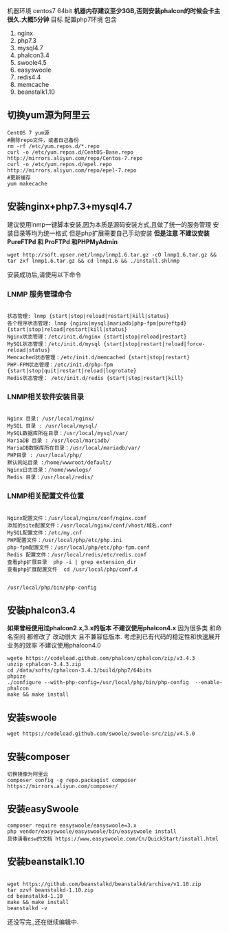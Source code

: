 机器环境  centos7 64bit
**机器内存建议至少3GB,否则安装phalcon的时候会卡主很久.大概5分钟**
目标
配置php7环境
包含

1. nginx
2. php7.3
3. mysql4.7
4. phalcon3.4
5. swoole4.5
6. easyswoole
7. redis4.4
8. memcache
9. beanstalk1.10

## 切换yum源为阿里云
```
CentOS 7 yum源
#删除repo文件，或者自己备份
rm -rf /etc/yum.repos.d/*.repo 
curl -o /etc/yum.repos.d/CentOS-Base.repo http://mirrors.aliyun.com/repo/Centos-7.repo
curl -o /etc/yum.repos.d/epel.repo http://mirrors.aliyun.com/repo/epel-7.repo
#更新缓存
yum makecache 
```


## 安装nginx+php7.3+mysql4.7
建议使用lnmp一键脚本安装,因为本质是源码安装方式,且做了统一的服务管理 安装目录等均为统一格式
但是php扩展需要自己手动安装
**但是注意 不建议安装PureFTPd 和 ProFTPd 和PHPMyAdmin**
```
wget http://soft.vpser.net/lnmp/lnmp1.6.tar.gz -cO lnmp1.6.tar.gz && tar zxf lnmp1.6.tar.gz && cd lnmp1.6 && ./install.shlnmp
```
安装成功后,请使用以下命令
### LNMP 服务管理命令
```
  
状态管理: lnmp {start|stop|reload|restart|kill|status}  
各个程序状态管理: lnmp {nginx|mysql|mariadb|php-fpm|pureftpd} {start|stop|reload|restart|kill|status}  
Nginx状态管理：/etc/init.d/nginx {start|stop|reload|restart}  
MySQL状态管理：/etc/init.d/mysql {start|stop|restart|reload|force-reload|status}  
Memcached状态管理：/etc/init.d/memcached {start|stop|restart}  
PHP-FPM状态管理：/etc/init.d/php-fpm {start|stop|quit|restart|reload|logrotate}  
Redis状态管理： /etc/init.d/redis {start|stop|restart|kill}
```
### LNMP相关软件安装目录
```

Nginx 目录: /usr/local/nginx/
MySQL 目录 : /usr/local/mysql/
MySQL数据库所在目录：/usr/local/mysql/var/
MariaDB 目录 : /usr/local/mariadb/
MariaDB数据库所在目录：/usr/local/mariadb/var/
PHP目录 : /usr/local/php/
默认网站目录 :/home/wwwroot/default/
Nginx日志目录：/home/wwwlogs/
Redis 目录：/usr/local/redis/

```
### LNMP相关配置文件位置
```

Nginx配置文件：/usr/local/nginx/conf/nginx.conf
添加的site配置文件：/usr/local/nginx/conf/vhost/域名.conf
MySQL配置文件：/etc/my.cnf
PHP配置文件：/usr/local/php/etc/php.ini
php-fpm配置文件：/usr/local/php/etc/php-fpm.conf
Redis 配置文件：/usr/local/redis/etc/redis.conf
查看php扩展目录  php -i | grep extension_dir
查看php扩展配置文件  cd /usr/local/php/conf.d


/usr/local/php/bin/php-config
```
## 安装phalcon3.4
**如果曾经使用过phalcon2.x,3.x的版本  不建议使用phalcon4.x**
因为很多类 和命名空间 都修改了  改动很大
且不兼容低版本.
考虑到已有代码的稳定性和快速展开业务的效率 不建议使用phalcon4.0
````
wgete https://codeload.github.com/phalcon/cphalcon/zip/v3.4.3
unzip cphalcon-3.4.3.zip
cd /data/softs/cphalcon-3.4.3/build/php7/64bits
phpize
./configure --with-php-config=/usr/local/php/bin/php-config  --enable-phalcon
make && make install

````

## 安装swoole
```
wget https://codeload.github.com/swoole/swoole-src/zip/v4.5.0

```

## 安装composer
```
切换镜像为阿里云
composer config -g repo.packagist composer https://mirrors.aliyun.com/composer/
```

## 安装easySwoole

```
composer require easyswoole/easyswoole=3.x
php vendor/easyswoole/easyswoole/bin/easyswoole install
具体请看esw的文档 https://www.easyswoole.com/Cn/QuickStart/install.html
```


## 安装beanstalk1.10
```

wget https://github.com/beanstalkd/beanstalkd/archive/v1.10.zip
tar xzvf beanstalkd-1.10.zip
cd beanstalkd-1.10
make && make install
beanstalkd -v

```



还没写完,,还在继续编辑中.
